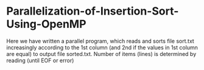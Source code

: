 # Parallelization-of-Insertion-Sort-Using-OpenMP
Here we have written a parallel program, which reads and sorts file sort.txt increasingly according to the 1st column (and 2nd if the values in 1st column are equal) to output file sorted.txt. Number of items (lines) is determined by reading (until EOF or error) 
